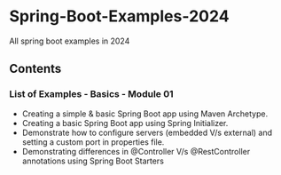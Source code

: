 # Spring-Boot-Examples-2024
 All spring boot examples in 2024

 ## Contents
 ### List of Examples - Basics - Module 01
 * Creating a simple & basic Spring Boot app using Maven Archetype.
 * Creating a basic Spring Boot app using Spring Initializer.
 * Demonstrate how to configure servers (embedded V/s external) and setting a custom port in properties file. 
 * Demonstrating differences in @Controller V/s @RestController annotations using Spring Boot Starters 
